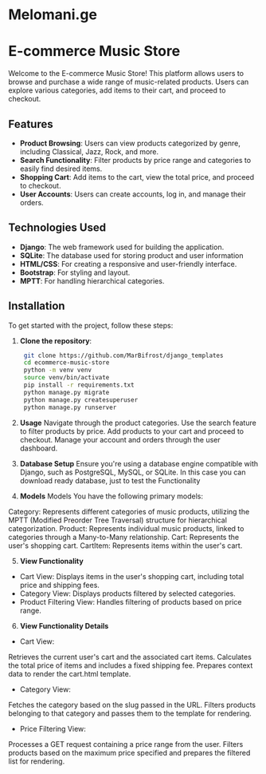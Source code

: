 
# Melomani.ge

# E-commerce Music Store

Welcome to the E-commerce Music Store! This platform allows users to browse and purchase a wide range of music-related products. Users can explore various categories, add items to their cart, and proceed to checkout.

## Features

- **Product Browsing**: Users can view products categorized by genre, including Classical, Jazz, Rock, and more.
- **Search Functionality**: Filter products by price range and categories to easily find desired items.
- **Shopping Cart**: Add items to the cart, view the total price, and proceed to checkout.
- **User Accounts**: Users can create accounts, log in, and manage their orders.

## Technologies Used

- **Django**: The web framework used for building the application.
- **SQLite**: The database used for storing product and user information
- **HTML/CSS**: For creating a responsive and user-friendly interface.
- **Bootstrap**: For styling and layout.
- **MPTT**: For handling hierarchical categories.


## Installation

To get started with the project, follow these steps:

1. **Clone the repository**:

   ```bash
    git clone https://github.com/MarBifrost/django_templates
    cd ecommerce-music-store
    python -m venv venv
    source venv/bin/activate
    pip install -r requirements.txt
    python manage.py migrate
    python manage.py createsuperuser
    python manage.py runserver
    ```
2. **Usage**
Navigate through the product categories.
Use the search feature to filter products by price.
Add products to your cart and proceed to checkout.
Manage your account and orders through the user dashboard.

3. **Database Setup**
Ensure you're using a database engine compatible with Django, such as PostgreSQL, MySQL, or SQLite. In this case you can download ready database, just to test the Functionality

4. **Models**
Models
You have the following primary models:

Category: Represents different categories of music products, utilizing the MPTT (Modified Preorder Tree Traversal) structure for hierarchical categorization.
Product: Represents individual music products, linked to categories through a Many-to-Many relationship.
Cart: Represents the user's shopping cart.
CartItem: Represents items within the user's cart.

5. **View Functionality**

- Cart View: Displays items in the user's shopping cart, including total price and shipping fees.
- Category View: Displays products filtered by selected categories.
- Product Filtering View: Handles filtering of products based on price range.

6. **View Functionality Details**
- Cart View:

Retrieves the current user's cart and the associated cart items.
Calculates the total price of items and includes a fixed shipping fee.
Prepares context data to render the cart.html template.

- Category View:

Fetches the category based on the slug passed in the URL.
Filters products belonging to that category and passes them to the template for rendering.

- Price Filtering View:

Processes a GET request containing a price range from the user.
Filters products based on the maximum price specified and prepares the filtered list for rendering.
